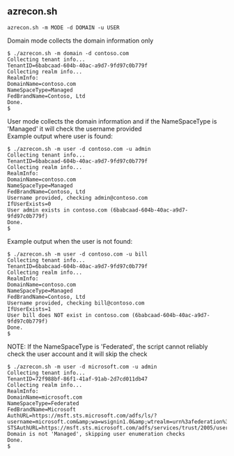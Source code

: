 ## azrecon.sh
```
azrecon.sh -m MODE -d DOMAIN -u USER
```
Domain mode collects the domain information only
```
$ ./azrecon.sh -m domain -d contoso.com
Collecting tenant info...
TenantID=6babcaad-604b-40ac-a9d7-9fd97c0b779f
Collecting realm info...
RealmInfo:
DomainName=contoso.com
NameSpaceType=Managed
FedBrandName=Contoso, Ltd
Done.
$
```
User mode collects the domain information and if the NameSpaceType is 'Managed' it will check the username provided<br>
Example output where user is found:
```
$ ./azrecon.sh -m user -d contoso.com -u admin
Collecting tenant info...
TenantID=6babcaad-604b-40ac-a9d7-9fd97c0b779f
Collecting realm info...
RealmInfo:
DomainName=contoso.com
NameSpaceType=Managed
FedBrandName=Contoso, Ltd
Username provided, checking admin@contoso.com
IfUserExists=0
User admin exists in contoso.com (6babcaad-604b-40ac-a9d7-9fd97c0b779f)
Done.
$
```
Example output when the user is not found:
```
$ ./azrecon.sh -m user -d contoso.com -u bill
Collecting tenant info...
TenantID=6babcaad-604b-40ac-a9d7-9fd97c0b779f
Collecting realm info...
RealmInfo:
DomainName=contoso.com
NameSpaceType=Managed
FedBrandName=Contoso, Ltd
Username provided, checking bill@contoso.com
IfUserExists=1
User bill does NOT exist in contoso.com (6babcaad-604b-40ac-a9d7-9fd97c0b779f)
Done.
$
```
NOTE: If the NameSpaceType is 'Federated', the script cannot reliably check the user account and it will skip the check
```
$ ./azrecon.sh -m user -d microsoft.com -u admin
Collecting tenant info...
TenantID=72f988bf-86f1-41af-91ab-2d7cd011db47
Collecting realm info...
RealmInfo:
DomainName=microsoft.com
NameSpaceType=Federated
FedBrandName=Microsoft
AuthURL=https://msft.sts.microsoft.com/adfs/ls/?username=microsoft.com&amp;wa=wsignin1.0&amp;wtrealm=urn%3afederation%3aMicrosoftOnline&amp;wctx=
STSAuthURL=https://msft.sts.microsoft.com/adfs/services/trust/2005/usernamemixed
Domain is not 'Managed', skipping user enumeration checks
Done.
$
```

